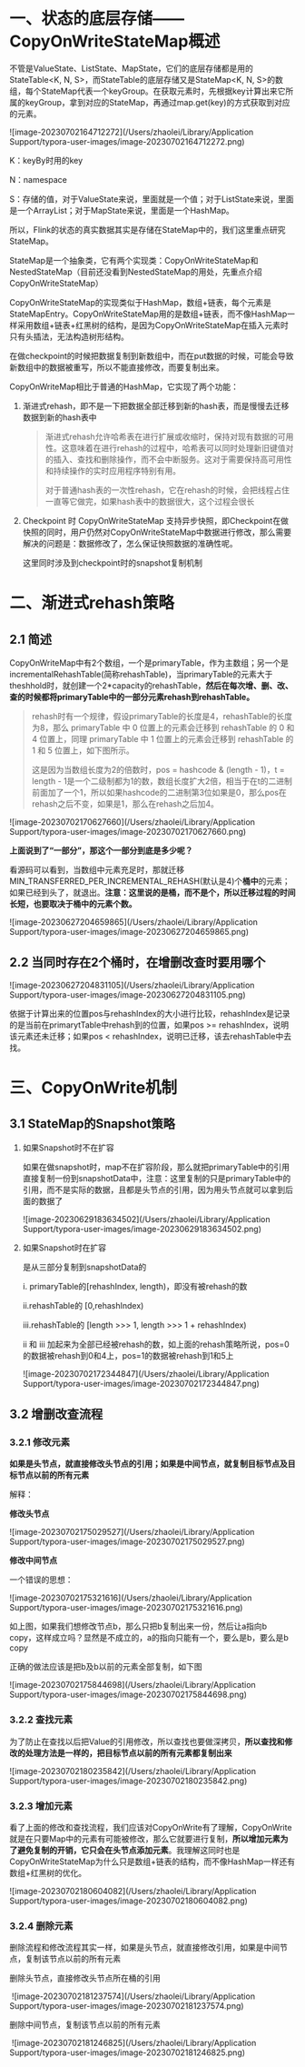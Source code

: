# 一、状态的底层存储——CopyOnWriteStateMap概述

不管是ValueState、ListState、MapState，它们的底层存储都是用的StateTable<K, N, S>，而StateTable的底层存储又是StateMap<K, N, S>的数组，每个StateMap代表一个keyGroup。在获取元素时，先根据key计算出来它所属的keyGroup，拿到对应的StateMap，再通过map.get(key)的方式获取到对应的元素。

![image-20230702164712272](/Users/zhaolei/Library/Application Support/typora-user-images/image-20230702164712272.png)

K：keyBy时用的key

N：namespace

S：存储的值，对于ValueState来说，里面就是一个值；对于ListState来说，里面是一个ArrayList；对于MapState来说，里面是一个HashMap。

所以，Flink的状态的真实数据其实是存储在StateMap中的，我们这里重点研究StateMap。

StateMap是一个抽象类，它有两个实现类：CopyOnWriteStateMap和NestedStateMap（目前还没看到NestedStateMap的用处，先重点介绍CopyOnWriteStateMap）

CopyOnWriteStateMap的实现类似于HashMap，数组+链表，每个元素是StateMapEntry。CopyOnWriteStateMap用的是数组+链表，而不像HashMap一样采用数组+链表+红黑树的结构，是因为CopyOnWriteStateMap在插入元素时只有头插法，无法构造树形结构。

在做checkpoint的时候把数据复制到新数组中，而在put数据的时候，可能会导致新数组中的数据被重写，所以不能直接修改，而要复制出来。

CopyOnWriteMap相比于普通的HashMap，它实现了两个功能：

1. 渐进式rehash，即不是一下把数据全部迁移到新的hash表，而是慢慢去迁移数据到新的hash表中

   > 渐进式rehash允许哈希表在进行扩展或收缩时，保持对现有数据的可用性。这意味着在进行rehash的过程中，哈希表可以同时处理新旧键值对的插入、查找和删除操作，而不会中断服务。这对于需要保持高可用性和持续操作的实时应用程序特别有用。
   >
   > 对于普通hash表的一次性rehash，它在rehash的时候，会把线程占住一直等它做完，如果hash表中的数据很大，这个过程会很长

2. Checkpoint 时 CopyOnWriteStateMap 支持异步快照，即Checkpoint在做快照的同时，用户仍然对CopyOnWriteStateMap中数据进行修改，那么需要解决的问题是：数据修改了，怎么保证快照数据的准确性呢。

   这里同时涉及到checkpoint时的snapshot复制机制

# 二、渐进式rehash策略

## 2.1 简述

CopyOnWriteMap中有2个数组，一个是primaryTable，作为主数组；另一个是incrementalRehashTable(简称rehashTable)，当primaryTable的元素大于theshhold时，就创建一个2*capacity的rehashTable，**然后在每次增、删、改、查的时候都将primaryTable中的一部分元素rehash到rehashTable。**

> rehash时有一个规律，假设primaryTable的长度是4，rehashTable的长度为8，那么 primaryTable 中 0 位置上的元素会迁移到 rehashTable 的 0 和 4 位置上，同理 primaryTable 中 1 位置上的元素会迁移到 rehashTable 的 1 和 5 位置上，如下图所示。
>
> 这是因为当数组长度为2的倍数时，pos = hashcode & (length - 1)，t = length - 1是一个二级制都为1的数，数组长度扩大2倍，相当于在t的二进制前面加了一个1，所以如果hashcode的二进制第3位如果是0，那么pos在rehash之后不变，如果是1，那么在rehash之后加4。

![image-20230702170627660](/Users/zhaolei/Library/Application Support/typora-user-images/image-20230702170627660.png)

**上面说到了“一部分”，那这个一部分到底是多少呢？**

看源码可以看到，当数组中元素充足时，那就迁移MIN_TRANSFERRED_PER_INCREMENTAL_REHASH(默认是4)个**桶中**的元素；如果已经到头了，就退出。**注意：这里说的是桶，而不是个，所以迁移过程的时间长短，也要取决于桶中的元素个数。**

![image-20230627204659865](/Users/zhaolei/Library/Application Support/typora-user-images/image-20230627204659865.png)

## 2.2 当同时存在2个桶时，在增删改查时要用哪个

![image-20230627204831105](/Users/zhaolei/Library/Application Support/typora-user-images/image-20230627204831105.png)

依据于计算出来的位置pos与rehashIndex的大小进行比较，rehashIndex是记录的是当前在primarytTable中rehash到的位置，如果pos >= rehashIndex，说明该元素还未迁移；如果pos < rehashIndex，说明已迁移，该去rehashTable中去找。

# 三、CopyOnWrite机制

## 3.1 StateMap的Snapshot策略

1. 如果Snapshot时不在扩容

   如果在做snapshot时，map不在扩容阶段，那么就把primaryTable中的引用直接复制一份到snapshotData中，注意：这里复制的只是primaryTable中的引用，而不是实际的数据，且都是头节点的引用，因为用头节点就可以拿到后面的数据了

   ![image-20230629183634502](/Users/zhaolei/Library/Application Support/typora-user-images/image-20230629183634502.png)

2. 如果Snapshot时在扩容

   是从三部分复制到snapshotData的

   i. primaryTable的[rehashIndex, length)，即没有被rehash的数

   ii.rehashTable的 [0,rehashIndex)

   iii.rehashTable的 [length >>> 1, length >>> 1 + rehashIndex)

   ii 和 iii 加起来为全部已经被rehash的数，如上面的rehash策略所说，pos=0的数据被rehash到0和4上，pos=1的数据被rehash到1和5上
   
   ![image-20230702172344847](/Users/zhaolei/Library/Application Support/typora-user-images/image-20230702172344847.png)

## 3.2 增删改查流程

### 3.2.1 修改元素

**如果是头节点，就直接修改头节点的引用；如果是中间节点，就复制目标节点及目标节点以前的所有元素**

解释：

**修改头节点**

![image-20230702175029527](/Users/zhaolei/Library/Application Support/typora-user-images/image-20230702175029527.png)

**修改中间节点**

一个错误的思想：

![image-20230702175321616](/Users/zhaolei/Library/Application Support/typora-user-images/image-20230702175321616.png)

如上图，如果我们想修改节点b，那么只把b复制出来一份，然后让a指向b copy，这样成立吗？显然是不成立的，a的指向只能有一个，要么是b，要么是b copy

正确的做法应该是把b及b以前的元素全部复制，如下图

![image-20230702175844698](/Users/zhaolei/Library/Application Support/typora-user-images/image-20230702175844698.png)

### 3.2.2 查找元素

为了防止在查找以后把Value的引用修改，所以查找也要做深拷贝，**所以查找和修改的处理方法是一样的，把目标节点以前的所有元素都复制出来**

![image-20230702180235842](/Users/zhaolei/Library/Application Support/typora-user-images/image-20230702180235842.png)

### 3.2.3 增加元素

​	看了上面的修改和查找流程，我们应该对CopyOnWrite有了理解，CopyOnWrite就是在只要Map中的元素有可能被修改，那么它就要进行复制，**所以增加元素为了避免复制的开销，它只会在头节点添加元素**。我理解这同时也是CopyOnWriteStateMap为什么只是数组+链表的结构，而不像HashMap一样还有数组+红黑树的优化。

![image-20230702180604082](/Users/zhaolei/Library/Application Support/typora-user-images/image-20230702180604082.png)

### 3.2.4 删除元素

删除流程和修改流程其实一样，如果是头节点，就直接修改引用，如果是中间节点，复制该节点以前的所有元素

删除头节点，直接修改头节点所在桶的引用

​		![image-20230702181237574](/Users/zhaolei/Library/Application Support/typora-user-images/image-20230702181237574.png)	

删除中间节点，复制该节点以前的所有元素

​		![image-20230702181246825](/Users/zhaolei/Library/Application Support/typora-user-images/image-20230702181246825.png)

